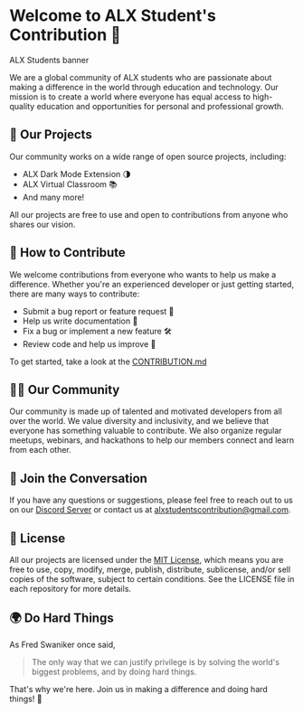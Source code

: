 # Welcome to ALX Student's Contribution 👋
ALX Students banner

We are a global community of ALX students who are passionate about making a difference in the world through education and technology. Our mission is to create a world where everyone has equal access to high-quality education and opportunities for personal and professional growth.

## 🚀 Our Projects
Our community works on a wide range of open source projects, including:

- ALX Dark Mode Extension 🌗
- ALX Virtual Classroom 📚
- And many more!

All our projects are free to use and open to contributions from anyone who shares our vision.

## 🤝 How to Contribute
We welcome contributions from everyone who wants to help us make a difference. Whether you're an experienced developer or just getting started, there are many ways to contribute:

- Submit a bug report or feature request 🐛
- Help us write documentation 📖
- Fix a bug or implement a new feature 🛠️
- Review code and help us improve 🤔

To get started, take a look at the [CONTRIBUTION.md](https://github.com/ALX-Students-Contribution/.github/blob/main/CONTRIBUTING.md)

## 👨‍💻 Our Community
Our community is made up of talented and motivated developers from all over the world. We value diversity and inclusivity, and we believe that everyone has something valuable to contribute. We also organize regular meetups, webinars, and hackathons to help our members connect and learn from each other.

## 💬 Join the Conversation
If you have any questions or suggestions, please feel free to reach out to us on our [Discord Server]() or contact us at alxstudentscontribution@gmail.com.

## 🔑 License
All our projects are licensed under the [MIT License](), which means you are free to use, copy, modify, merge, publish, distribute, sublicense, and/or sell copies of the software, subject to certain conditions. See the LICENSE file in each repository for more details.

## 🌍 Do Hard Things
As Fred Swaniker once said,
 
> The only way that we can justify privilege is by solving the world's biggest problems, and by doing hard things.

That's why we're here. Join us in making a difference and doing hard things! 💪
